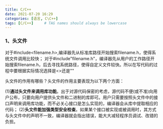 ```yaml
---
title: C/C++
date: 2021-07-20 16:29
categories: [语言, C\C++]
tags: [C/C++]     # TAG names should always be lowercase
---
```

### 1、头文件

对于#include<filename.h>,编译器先从标准库路径开始搜索filename.h，使得系统文件调用比较快；
对于#include"filename.h"，编译器先从用户的工作路径开始搜索filename.h，后去寻找系统路径，使得自定义文件较快。所以在写代码的过程中要根据实际情况选择是<>还是""

头文件的作用有哪些？头文件的作用主要表现为以下两个方面：

(1)**通过头文件来调用库功能**。出于对源代码保密的考虑，源代码不便(或不准)向用户公布，只要向用户提供头文件和二进制的库即可。用户只需要按照头文件中的接口声明来调用库功能，而不必关心接口是怎么实现的，编译器会从库中提取相应的代码；
(2)**头文件能加强类型安全检查**。如果某个接口被实现或被调用时，其方式与头文件中的声明不一致，编译器就会指出错误，能大大减轻程序员调试、改错的负担。
